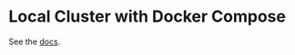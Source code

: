 # Local Cluster with Docker Compose

See the [docs](https://docs.reapchain-core.com/master/networks/docker-compose.html).
